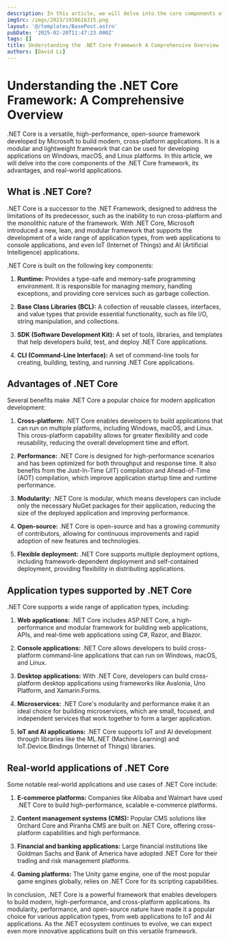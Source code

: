 ```yaml
---
description: In this article, we will delve into the core components of the
imgSrc: /imgs/2023/1938616315.png
layout: '@/templates/BasePost.astro'
pubDate: '2025-02-20T11:47:23.000Z'
tags: []
title: Understanding the .NET Core Framework A Comprehensive Overview
authors: [David Li]
---
```


# Understanding the .NET Core Framework: A Comprehensive Overview

.NET Core is a versatile, high-performance, open-source framework developed by Microsoft to build modern, cross-platform applications. It is a modular and lightweight framework that can be used for developing applications on Windows, macOS, and Linux platforms. In this article, we will delve into the core components of the .NET Core framework, its advantages, and real-world applications.

## What is .NET Core?

.NET Core is a successor to the .NET Framework, designed to address the limitations of its predecessor, such as the inability to run cross-platform and the monolithic nature of the framework. With .NET Core, Microsoft introduced a new, lean, and modular framework that supports the development of a wide range of application types, from web applications to console applications, and even IoT (Internet of Things) and AI (Artificial Intelligence) applications.

.NET Core is built on the following key components:

1. **Runtime:** Provides a type-safe and memory-safe programming environment. It is responsible for managing memory, handling exceptions, and providing core services such as garbage collection.

2. **Base Class Libraries (BCL):** A collection of reusable classes, interfaces, and value types that provide essential functionality, such as file I/O, string manipulation, and collections.

3. **SDK (Software Development Kit):** A set of tools, libraries, and templates that help developers build, test, and deploy .NET Core applications.

4. **CLI (Command-Line Interface):** A set of command-line tools for creating, building, testing, and running .NET Core applications.

## Advantages of .NET Core

Several benefits make .NET Core a popular choice for modern application development:

1. **Cross-platform:** .NET Core enables developers to build applications that can run on multiple platforms, including Windows, macOS, and Linux. This cross-platform capability allows for greater flexibility and code reusability, reducing the overall development time and effort.

2. **Performance:** .NET Core is designed for high-performance scenarios and has been optimized for both throughput and response time. It also benefits from the Just-In-Time (JIT) compilation and Ahead-of-Time (AOT) compilation, which improve application startup time and runtime performance.

3. **Modularity:** .NET Core is modular, which means developers can include only the necessary NuGet packages for their application, reducing the size of the deployed application and improving performance.

4. **Open-source:** .NET Core is open-source and has a growing community of contributors, allowing for continuous improvements and rapid adoption of new features and technologies.

5. **Flexible deployment:** .NET Core supports multiple deployment options, including framework-dependent deployment and self-contained deployment, providing flexibility in distributing applications.

## Application types supported by .NET Core

.NET Core supports a wide range of application types, including:

1. **Web applications:** .NET Core includes ASP.NET Core, a high-performance and modular framework for building web applications, APIs, and real-time web applications using C#, Razor, and Blazor.

2. **Console applications:** .NET Core allows developers to build cross-platform command-line applications that can run on Windows, macOS, and Linux.

3. **Desktop applications:** With .NET Core, developers can build cross-platform desktop applications using frameworks like Avalonia, Uno Platform, and Xamarin.Forms.

4. **Microservices:** .NET Core's modularity and performance make it an ideal choice for building microservices, which are small, focused, and independent services that work together to form a larger application.

5. **IoT and AI applications:** .NET Core supports IoT and AI development through libraries like the ML.NET (Machine Learning) and IoT.Device.Bindings (Internet of Things) libraries.

## Real-world applications of .NET Core

Some notable real-world applications and use cases of .NET Core include:

1. **E-commerce platforms:** Companies like Alibaba and Walmart have used .NET Core to build high-performance, scalable e-commerce platforms.

2. **Content management systems (CMS):** Popular CMS solutions like Orchard Core and Piranha CMS are built on .NET Core, offering cross-platform capabilities and high performance.

3. **Financial and banking applications:** Large financial institutions like Goldman Sachs and Bank of America have adopted .NET Core for their trading and risk management platforms.

4. **Gaming platforms:** The Unity game engine, one of the most popular game engines globally, relies on .NET Core for its scripting capabilities.

In conclusion, .NET Core is a powerful framework that enables developers to build modern, high-performance, and cross-platform applications. Its modularity, performance, and open-source nature have made it a popular choice for various application types, from web applications to IoT and AI applications. As the .NET ecosystem continues to evolve, we can expect even more innovative applications built on this versatile framework.